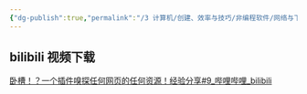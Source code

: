 ```yaml
---
{"dg-publish":true,"permalink":"/3 计算机/创建、效率与技巧/非编程软件/网络与下载工具/网络资源嗅探/","title":"网络资源嗅探"}
---
```



## bilibili 视频下载
[卧槽！？一个插件嗅探任何网页的任何资源！经验分享#9\_哔哩哔哩\_bilibili](https://www.bilibili.com/video/BV1xj411o7Uw/?buvid=XY630CE669F34078F341989B1EE06E60B0127&is_story_h5=false&mid=g8UDjEqHIS5oCexxb9oAEQ%3D%3D&p=1&plat_id=116&share_from=ugc&share_medium=android&share_plat=android&share_session_id=19ce3626-a448-4709-971e-2f128034bf54&share_source=COPY&share_tag=s_i&timestamp=1689956489&unique_k=yXGd1AM&up_id=484519028&vd_source=20cb3e7c6ad3d64f0eb2d763ff005080)